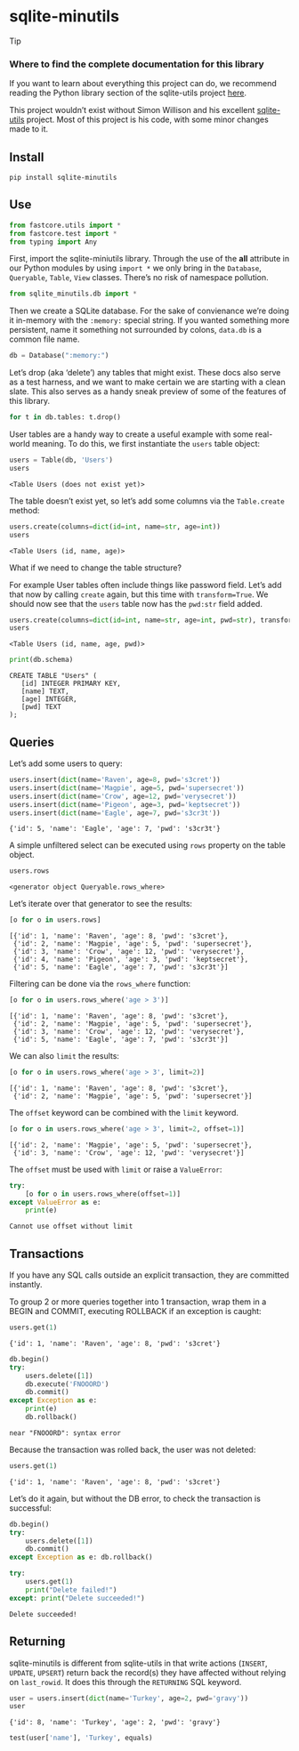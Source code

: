 # sqlite-minutils


<!-- WARNING: THIS FILE WAS AUTOGENERATED! DO NOT EDIT! -->

> [!TIP]
>
> ### Where to find the complete documentation for this library
>
> If you want to learn about everything this project can do, we
> recommend reading the Python library section of the sqlite-utils
> project
> [here](https://sqlite-utils.datasette.io/en/stable/python-api.html).
>
> This project wouldn’t exist without Simon Willison and his excellent
> [sqlite-utils](https://github.com/simonw/sqlite-utils) project. Most
> of this project is his code, with some minor changes made to it.

## Install

    pip install sqlite-minutils

## Use

``` python
from fastcore.utils import *
from fastcore.test import *
from typing import Any
```

First, import the sqlite-miniutils library. Through the use of the
**all** attribute in our Python modules by using `import *` we only
bring in the `Database`, `Queryable`, `Table`, `View` classes. There’s
no risk of namespace pollution.

``` python
from sqlite_minutils.db import *
```

Then we create a SQLite database. For the sake of convienance we’re
doing it in-memory with the `:memory:` special string. If you wanted
something more persistent, name it something not surrounded by colons,
`data.db` is a common file name.

``` python
db = Database(":memory:")
```

Let’s drop (aka ‘delete’) any tables that might exist. These docs also
serve as a test harness, and we want to make certain we are starting
with a clean slate. This also serves as a handy sneak preview of some of
the features of this library.

``` python
for t in db.tables: t.drop()
```

User tables are a handy way to create a useful example with some
real-world meaning. To do this, we first instantiate the `users` table
object:

``` python
users = Table(db, 'Users')
users
```

    <Table Users (does not exist yet)>

The table doesn’t exist yet, so let’s add some columns via the
`Table.create` method:

``` python
users.create(columns=dict(id=int, name=str, age=int))
users
```

    <Table Users (id, name, age)>

What if we need to change the table structure?

For example User tables often include things like password field. Let’s
add that now by calling `create` again, but this time with
`transform=True`. We should now see that the `users` table now has the
`pwd:str` field added.

``` python
users.create(columns=dict(id=int, name=str, age=int, pwd=str), transform=True, pk='id')
users
```

    <Table Users (id, name, age, pwd)>

``` python
print(db.schema)
```

    CREATE TABLE "Users" (
       [id] INTEGER PRIMARY KEY,
       [name] TEXT,
       [age] INTEGER,
       [pwd] TEXT
    );

## Queries

Let’s add some users to query:

``` python
users.insert(dict(name='Raven', age=8, pwd='s3cret'))
users.insert(dict(name='Magpie', age=5, pwd='supersecret'))
users.insert(dict(name='Crow', age=12, pwd='verysecret'))
users.insert(dict(name='Pigeon', age=3, pwd='keptsecret'))
users.insert(dict(name='Eagle', age=7, pwd='s3cr3t'))
```

    {'id': 5, 'name': 'Eagle', 'age': 7, 'pwd': 's3cr3t'}

A simple unfiltered select can be executed using `rows` property on the
table object.

``` python
users.rows
```

    <generator object Queryable.rows_where>

Let’s iterate over that generator to see the results:

``` python
[o for o in users.rows]
```

    [{'id': 1, 'name': 'Raven', 'age': 8, 'pwd': 's3cret'},
     {'id': 2, 'name': 'Magpie', 'age': 5, 'pwd': 'supersecret'},
     {'id': 3, 'name': 'Crow', 'age': 12, 'pwd': 'verysecret'},
     {'id': 4, 'name': 'Pigeon', 'age': 3, 'pwd': 'keptsecret'},
     {'id': 5, 'name': 'Eagle', 'age': 7, 'pwd': 's3cr3t'}]

Filtering can be done via the `rows_where` function:

``` python
[o for o in users.rows_where('age > 3')]
```

    [{'id': 1, 'name': 'Raven', 'age': 8, 'pwd': 's3cret'},
     {'id': 2, 'name': 'Magpie', 'age': 5, 'pwd': 'supersecret'},
     {'id': 3, 'name': 'Crow', 'age': 12, 'pwd': 'verysecret'},
     {'id': 5, 'name': 'Eagle', 'age': 7, 'pwd': 's3cr3t'}]

We can also `limit` the results:

``` python
[o for o in users.rows_where('age > 3', limit=2)]
```

    [{'id': 1, 'name': 'Raven', 'age': 8, 'pwd': 's3cret'},
     {'id': 2, 'name': 'Magpie', 'age': 5, 'pwd': 'supersecret'}]

The `offset` keyword can be combined with the `limit` keyword.

``` python
[o for o in users.rows_where('age > 3', limit=2, offset=1)]
```

    [{'id': 2, 'name': 'Magpie', 'age': 5, 'pwd': 'supersecret'},
     {'id': 3, 'name': 'Crow', 'age': 12, 'pwd': 'verysecret'}]

The `offset` must be used with `limit` or raise a `ValueError`:

``` python
try:
    [o for o in users.rows_where(offset=1)]
except ValueError as e:
    print(e)
```

    Cannot use offset without limit

## Transactions

If you have any SQL calls outside an explicit transaction, they are
committed instantly.

To group 2 or more queries together into 1 transaction, wrap them in a
BEGIN and COMMIT, executing ROLLBACK if an exception is caught:

``` python
users.get(1)
```

    {'id': 1, 'name': 'Raven', 'age': 8, 'pwd': 's3cret'}

``` python
db.begin()
try:
    users.delete([1])
    db.execute('FNOOORD')
    db.commit()
except Exception as e:
    print(e)
    db.rollback()
```

    near "FNOOORD": syntax error

Because the transaction was rolled back, the user was not deleted:

``` python
users.get(1)
```

    {'id': 1, 'name': 'Raven', 'age': 8, 'pwd': 's3cret'}

Let’s do it again, but without the DB error, to check the transaction is
successful:

``` python
db.begin()
try:
    users.delete([1])
    db.commit()
except Exception as e: db.rollback()
```

``` python
try:
    users.get(1)
    print("Delete failed!")
except: print("Delete succeeded!")
```

    Delete succeeded!

## Returning

sqlite-minutils is different from sqlite-utils in that write actions
(`INSERT`, `UPDATE`, `UPSERT`) return back the record(s) they have
affected without relying on `last_rowid`. It does this through the
`RETURNING` SQL keyword.

``` python
user = users.insert(dict(name='Turkey', age=2, pwd='gravy'))
user
```

    {'id': 8, 'name': 'Turkey', 'age': 2, 'pwd': 'gravy'}

``` python
test(user['name'], 'Turkey', equals)
```
